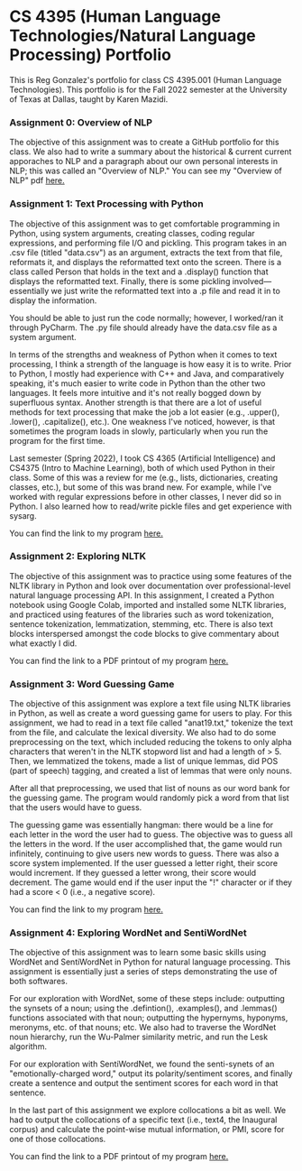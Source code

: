 # CS 4395 (Human Language Technologies/Natural Language Processing) Portfolio
This is Reg Gonzalez's portfolio for class CS 4395.001 (Human Language Technologies). This portfolio is for the Fall 2022 semester at the University of Texas at Dallas, taught by Karen Mazidi. 


### Assignment 0: Overview of NLP

The objective of this assignment was to create a GitHub portfolio for this class. We also had to write a summary about the historical & current current apporaches to NLP and a paragraph about our own personal interests in NLP; this was called an "Overview of NLP." You can see my "Overview of NLP" pdf [here.](https://github.com/regmckie/CS4395-NLP_Portfolio/blob/main/Overview%20of%20NLP.pdf)


### Assignment 1: Text Processing with Python

The objective of this assignment was to get comfortable programming in Python, using system arguments, creating classes, coding regular expressions, and performing file I/O and pickling. This program takes in an .csv file (titled "data.csv") as an argument, extracts the text from that file, reformats it, and displays the reformatted text onto the screen. There is a class called Person that holds in the text and a .display() function that displays the reformatted text. Finally, there is some pickling involved—essentially we just write the reformatted text into a .p file and read it in to display the information.

You should be able to just run the code normally; however, I worked/ran it through PyCharm. The .py file should already have the data.csv file as a system argument. 

In terms of the strengths and weakness of Python when it comes to text processing, I think a strength of the language is how easy it is to write. Prior to Python, I mostly had experience with C++ and Java, and comparatively speaking, it's much easier to write code in Python than the other two languages. It feels more intuitive and it's not really bogged down by superfluous syntax. Another strength is that there are a lot of useful methods for text processing that make the job a lot easier (e.g., .upper(), .lower(), .capitalize(), etc.). One weakness I've noticed, however, is that sometimes the program loads in slowly, particularly when you run the program for the first time. 

Last semester (Spring 2022), I took CS 4365 (Artificial Intelligence) and CS4375 (Intro to Machine Learning), both of which used Python in their class. Some of this was a review for me (e.g., lists, dictionaries, creating classes, etc.), but some of this was brand new. For example, while I've worked with regular expressions before in other classes, I never did so in Python. I also learned how to read/write pickle files and get experience with sysarg.

You can find the link to my program [here.](https://github.com/regmckie/CS4395-NLP_Portfolio/blob/main/Assignment1/Assignment1_rdg170330.py)


### Assignment 2: Exploring NLTK

The objective of this assignment was to practice using some features of the NLTK library in Python and look over documentation over professional-level natural language processing API. In this assignment, I created a Python notebook using Google Colab, imported and installed some NLTK libraries, and practiced using features of the libraries such as word tokenization, sentence tokenization, lemmatization, stemming, etc. There is also text blocks interspersed amongst the code blocks to give commentary about what exactly I did. 

You can find the link to a PDF printout of my program [here.](https://github.com/regmckie/CS4395-NLP_Portfolio/blob/main/Assignment2_rdg170330.pdf)


### Assignment 3: Word Guessing Game

The objective of this assignment was explore a text file using NLTK libraries in Python, as well as create a word guessing game for users to play. For this assignment, we had to read in a text file called "anat19.txt," tokenize the text from the file, and calculate the lexical diversity. We also had to do some preprocessing on the text, which included reducing the tokens to only alpha characters that weren't in the NLTK stopword list and had a length of > 5. Then, we lemmatized the tokens, made a list of unique lemmas, did POS (part of speech) tagging, and created a list of lemmas that were only nouns.

After all that preprocessing, we used that list of nouns as our word bank for the guessing game. The program would randomly pick a word from that list that the users would have to guess. 

The guessing game was essentially hangman: there would be a line for each letter in the word the user had to guess. The objective was to guess all the letters in the word. If the user accomplished that, the game would run infinitely, continuing to give users new words to guess. There was also a score system implemented. If the user guessed a letter right, their score would increment. If they guessed a letter wrong, their score would decrement. The game would end if the user input the "!" character or if they had a score < 0 (i.e., a negative score).

You can find the link to my program [here.](https://github.com/regmckie/CS4395-NLP_Portfolio/blob/main/Assignment3/Assignment3_rdg170330.py)


### Assignment 4: Exploring WordNet and SentiWordNet

The objective of this assignment was to learn some basic skills using WordNet and SentiWordNet in Python for natural language processing. This assignment is essentially just a series of steps demonstrating the use of both softwares. 

For our exploration with WordNet, some of these steps include: outputting the synsets of a noun; using the .defintion(), .examples(), and .lemmas() functions associated with that noun; outputting the hypernyms, hyponyms, meronyms, etc. of that nouns; etc. We also had to traverse the WordNet noun hierarchy, run the Wu-Palmer similarity metric, and run the Lesk algorithm.

For our exploration with SentiWordNet, we found the senti-synets of an "emotionally-charged word," output its polarity/sentiment scores, and finally create a sentence and output the sentiment scores for  each word in that sentence.

In the last part of this assignment we explore collocations a bit as well. We had to output the collocations of a specific text (i.e., text4, the Inaugural corpus) and calculate the point-wise mutual information, or PMI, score for one of those collocations. 

You can find the link to a PDF printout of my program [here.](https://github.com/regmckie/CS4395-NLP_Portfolio/blob/main/Assignment4_rdg170330.pdf)
